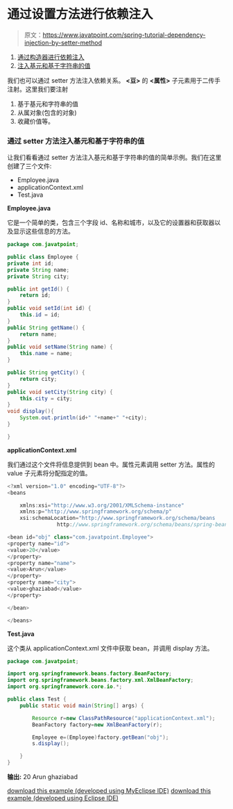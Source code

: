 # 通过设置方法进行依赖注入

> 原文：<https://www.javatpoint.com/spring-tutorial-dependency-injection-by-setter-method>

1.  [通过构造器进行依赖注入](#)
2.  [注入基元和基于字符串的值](#ips)

我们也可以通过 setter 方法注入依赖关系。 **<豆>** 的 **<属性>** 子元素用于二传手注射。这里我们要注射

1.  基于基元和字符串的值
2.  从属对象(包含的对象)
3.  收藏价值等。

### 通过 setter 方法注入基元和基于字符串的值

让我们看看通过 setter 方法注入基元和基于字符串的值的简单示例。我们在这里创建了三个文件:

*   Employee.java
*   applicationContext.xml
*   Test.java

**Employee.java**

它是一个简单的类，包含三个字段 id、名称和城市，以及它的设置器和获取器以及显示这些信息的方法。

```java
package com.javatpoint;

public class Employee {
private int id;
private String name;
private String city;

public int getId() {
	return id;
}
public void setId(int id) {
	this.id = id;
}
public String getName() {
	return name;
}
public void setName(String name) {
	this.name = name;
}

public String getCity() {
	return city;
}
public void setCity(String city) {
	this.city = city;
}
void display(){
	System.out.println(id+" "+name+" "+city);
}

}

```

**applicationContext.xml**

我们通过这个文件将信息提供到 bean 中。属性元素调用 setter 方法。属性的 value 子元素将分配指定的值。

```java
<?xml version="1.0" encoding="UTF-8"?>
<beans

	xmlns:xsi="http://www.w3.org/2001/XMLSchema-instance"
	xmlns:p="http://www.springframework.org/schema/p"
	xsi:schemaLocation="http://www.springframework.org/schema/beans
                http://www.springframework.org/schema/beans/spring-beans-3.0.xsd">

<bean id="obj" class="com.javatpoint.Employee">
<property name="id">
<value>20</value>
</property>
<property name="name">
<value>Arun</value>
</property>
<property name="city">
<value>ghaziabad</value>
</property>

</bean>

</beans>

```

**Test.java**

这个类从 applicationContext.xml 文件中获取 bean，并调用 display 方法。

```java
package com.javatpoint;

import org.springframework.beans.factory.BeanFactory;
import org.springframework.beans.factory.xml.XmlBeanFactory;
import org.springframework.core.io.*;

public class Test {
	public static void main(String[] args) {

		Resource r=new ClassPathResource("applicationContext.xml");
		BeanFactory factory=new XmlBeanFactory(r);

		Employee e=(Employee)factory.getBean("obj");
		s.display();

	}
}

```

**输出:** 20 Arun ghaziabad

[download this example (developed using MyEclipse IDE)](https://static.javatpoint.com/src/sp/disetter1.zip)
[download this example (developed using Eclipse IDE)](https://static.javatpoint.com/src/sp/eclipse/disetter1.zip)